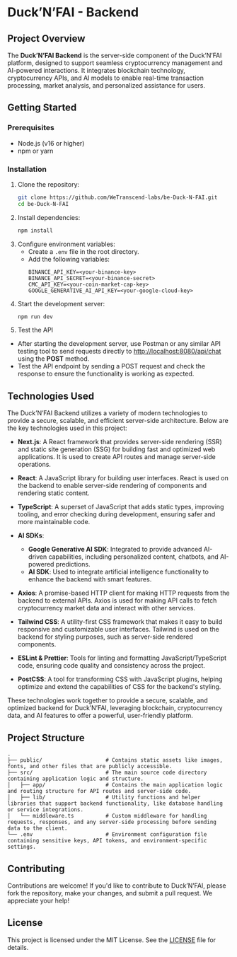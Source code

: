 # Duck’N’FAI - Backend

## Project Overview

The **Duck’N’FAI Backend** is the server-side component of the Duck’N’FAI platform, designed to support seamless cryptocurrency management and AI-powered interactions. It integrates blockchain technology, cryptocurrency APIs, and AI models to enable real-time transaction processing, market analysis, and personalized assistance for users.

## Getting Started

### Prerequisites

- Node.js (v16 or higher)
- npm or yarn

### Installation

1. Clone the repository:
   ```bash
   git clone https://github.com/WeTranscend-labs/be-Duck-N-FAI.git
   cd be-Duck-N-FAI
   ```
2. Install dependencies:
   ```bash
   npm install
   ```
3. Configure environment variables:
   - Create a `.env` file in the root directory.
   - Add the following variables:
     ```env
     BINANCE_API_KEY=<your-binance-key>
     BINANCE_API_SECRET=<your-binance-secret>
     CMC_API_KEY=<your-coin-market-cap-key>
     GOOGLE_GENERATIVE_AI_API_KEY=<your-google-cloud-key>
     ```
4. Start the development server:
   ```bash
   npm run dev
   ```
5. Test the API

- After starting the development server, use Postman or any similar API testing tool to send requests directly to [http://localhost:8080/api/chat](http://localhost:8080/api/chat) using the **POST** method.
- Test the API endpoint by sending a POST request and check the response to ensure the functionality is working as expected.

## Technologies Used

The Duck’N’FAI Backend utilizes a variety of modern technologies to provide a secure, scalable, and efficient server-side architecture. Below are the key technologies used in this project:

- **Next.js**: A React framework that provides server-side rendering (SSR) and static site generation (SSG) for building fast and optimized web applications. It is used to create API routes and manage server-side operations.
- **React**: A JavaScript library for building user interfaces. React is used on the backend to enable server-side rendering of components and rendering static content.

- **TypeScript**: A superset of JavaScript that adds static types, improving tooling, and error checking during development, ensuring safer and more maintainable code.

- **AI SDKs**:

  - **Google Generative AI SDK**: Integrated to provide advanced AI-driven capabilities, including personalized content, chatbots, and AI-powered predictions.
  - **AI SDK**: Used to integrate artificial intelligence functionality to enhance the backend with smart features.

- **Axios**: A promise-based HTTP client for making HTTP requests from the backend to external APIs. Axios is used for making API calls to fetch cryptocurrency market data and interact with other services.

- **Tailwind CSS**: A utility-first CSS framework that makes it easy to build responsive and customizable user interfaces. Tailwind is used on the backend for styling purposes, such as server-side rendered components.

- **ESLint & Prettier**: Tools for linting and formatting JavaScript/TypeScript code, ensuring code quality and consistency across the project.

- **PostCSS**: A tool for transforming CSS with JavaScript plugins, helping optimize and extend the capabilities of CSS for the backend's styling.

These technologies work together to provide a secure, scalable, and optimized backend for Duck’N’FAI, leveraging blockchain, cryptocurrency data, and AI features to offer a powerful, user-friendly platform.

## Project Structure

```
.
├── public/                    # Contains static assets like images, fonts, and other files that are publicly accessible.
├── src/                       # The main source code directory containing application logic and structure.
│   ├── app/                   # Contains the main application logic and routing structure for API routes and server-side code.
│   ├── lib/                   # Utility functions and helper libraries that support backend functionality, like database handling or service integrations.
│   └── middleware.ts          # Custom middleware for handling requests, responses, and any server-side processing before sending data to the client.
└── .env                       # Environment configuration file containing sensitive keys, API tokens, and environment-specific settings.

```

## Contributing

Contributions are welcome! If you'd like to contribute to Duck’N’FAI, please fork the repository, make your changes, and submit a pull request. We appreciate your help!

## License

This project is licensed under the MIT License. See the [LICENSE](./LICENSE) file for details.
